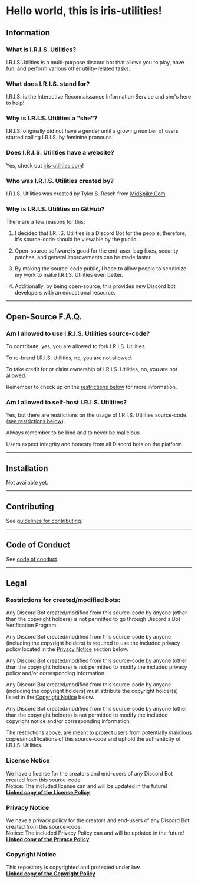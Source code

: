 # Hello world, this is iris-utilities!

## Information

### What is I.R.I.S. Utilities?

I.R.I.S Utilities is a multi-purpose discord bot that allows you to play, have fun, and perform various other utility-related tasks.

### What does I.R.I.S. stand for?

I.R.I.S. is the Interactive Reconnaissance Information Service and she's here to help!

### Why is I.R.I.S. Utilities a "she"?

I.R.I.S. originally did not have a gender until a growing number of users started calling I.R.I.S. by feminine pronouns.

### Does I.R.I.S. Utilities have a website?

Yes, check out [iris-utilities.com](https://iris-utilities.com/)!

### Who was I.R.I.S. Utilities created by?

I.R.I.S. Utilities was created by Tyler S. Resch from [MidSpike.Com](https://midspike.com/).

### Why is I.R.I.S. Utilities on GitHub?

There are a few reasons for this:

1) I decided that I.R.I.S. Utilities is a Discord Bot for the people; therefore, it's source-code should be viewable by the public.

2) Open-source software is good for the end-user: bug fixes, security patches, and general improvements can be made faster.

3) By making the source-code public, I hope to allow people to scrutinize my work to make I.R.I.S. Utilities even better.

4) Additionally, by being open-source, this provides new Discord bot developers with an educational resource.

---

## Open-Source F.A.Q.

### Am I allowed to use I.R.I.S. Utilities source-code?

To contribute, yes, you are allowed to fork I.R.I.S. Utilities.

To re-brand I.R.I.S. Utilities, no, you are not allowed.

To take credit for or claim ownership of I.R.I.S. Utilities, no, you are not allowed.

Remember to check up on the [restrictions below](#legal) for more information.

### Am I allowed to self-host I.R.I.S. Utilities?

Yes, but there are restrictions on the usage of I.R.I.S. Utilities source-code. ([see restrictions below](#legal)).

Always remember to be kind and to never be malicious.

Users expect integrity and honesty from all Discord bots on the platform.

---

## Installation

Not available yet.

---

## Contributing

See [guidelines for contributing](CONTRIBUTING.md).

---

## Code of Conduct

See [code of conduct](CODE_OF_CONDUCT.md).

---

## Legal

### Restrictions for created/modified bots:

Any Discord Bot created/modified from this source-code by anyone (other than the copyright holders) is not permitted to go through Discord's Bot Verification Program.

Any Discord Bot created/modified from this source-code by anyone (including the copyright holders) is required to use the included privacy policy located in the [Privacy Notice](#privacy-notice) section below.

Any Discord Bot created/modified from this source-code by anyone (other than the copyright holders) is not permitted to modify the included privacy policy and/or corresponding information.

Any Discord Bot created/modified from this source-code by anyone (including the copyright holders) must attribute the copyright holder(s) listed in the [Copyright Notice](#copyright-notice) below.

Any Discord Bot created/modified from this source-code by anyone (other than the copyright holders) is not permitted to modify the included copyright notice and/or corresponding information.

The restrictions above, are meant to protect users from potentially malicious copies/modifications of this source-code and uphold the authenticity of I.R.I.S. Utilities.

### License Notice

We have a license for the creators and end-users of any Discord Bot created from this source-code:  
Notice: The included license can and will be updated in the future!  
**[Linked copy of the License Policy](LICENSE.md)**

### Privacy Notice

We have a privacy policy for the creators and end-users of any Discord Bot created from this source-code:  
Notice: The included Privacy Policy can and will be updated in the future!  
**[Linked copy of the Privacy Policy](PRIVACY.md)**

### Copyright Notice

This repository is copyrighted and protected under law.  
**[Linked copy of the Copyright Policy](COPYRIGHT.md)**
